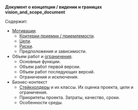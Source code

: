 **Документ о концепции / видении и границах** <br>
**vision_and_scope_document**


Содержит:

- [Мотивации](/words/motivation.md).
    - [Критерии приемки / приемлемости](/words/criterion.md).
    - [Цели](/words/goal.md).
    - [Риски](/words/risk.md).
    - Предположения и зависимости.
- Объем работ и [ограничения](/words/constraints.md).
    - Основные функции.
    - Объем работ первой версии.
    - Объем работ последующих версий.
    - Ограничения и исключения.
- Бизнес-контекст
    - [Стейкхолдеры](/words/stakeholders.md) и их классы. Их оценка проекта, цели и ограничения.
    - Приоритеты проекта. Затраты, качество, сроки.
    - Особенности среды.